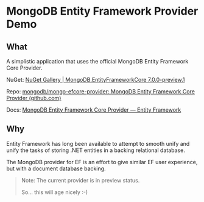 # MongoDB Entity Framework Provider Demo

## What

A simplistic application that uses the official MongoDB Entity Framework Core Provider. 

NuGet: [NuGet Gallery | MongoDB.EntityFrameworkCore 7.0.0-preview.1](https://www.nuget.org/packages/MongoDB.EntityFrameworkCore)

Repo: [mongodb/mongo-efcore-provider: MongoDB Entity Framework Core Provider (github.com)](https://github.com/mongodb/mongo-efcore-provider)

Docs: [MongoDB Entity Framework Core Provider — Entity Framework](https://www.mongodb.com/docs/entity-framework/current/)

## Why

Entity Framework has long been available to attempt to smooth unify and unify the tasks of storing .NET entities in a backing relational database.

The MongoDB provider for EF is an effort to give similar EF user experience, but with a document database backing.

> Note: The current provider is in preview status. 
>
> So... this will age nicely :-)
